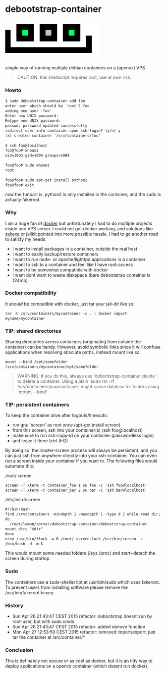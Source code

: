 debootstrap-container
=====================

<img src=".res/logo.png"/>

simple way of running multiple debian containers on a (openvz) VPS 

> CAUTION: this shellscript requires root, use at own risk.

### Howto

    $ sudo debootstrap-container add foo
    enter user which should be 'root'? foo 
    adding new user 'foo'
    Enter new UNIX password: 
    Retype new UNIX password: 
    passwd: password updated successfully 
    redirect user into container upon ssh-login? (y/n) y
    [x] created container '/srv/containers/foo'

    $ ssh foo@localhost
    foo@foo# whoami
    uid=1003 gid=1004 groups=1004

    foo@foo# sudo whoami
    root

    foo@foo# sudo apt-get install python2
    foo@foo# exit

now the funpart is: python2 is only installed in the container, and the sudo is 
actually fakeroot.

### Why

I am a huge fan of [docker](http://docker.io) but unfortunately I had to do multiple projects inside one VPS server.
I could not get docker working, and solutions like [sekexe](https://github.com/jpetazzo/sekexe) or jailkit pointed into more possible hassle.
I had to go another road to satisfy my needs:

* I want to install packages in a container, *outside* the real host
* I want to easily backup/restore containers
* I want to run node- or apache/lighttpd applications in a container
* I want to ssh to a container and feel like I have root-access
* I want to be somewhat compatible with docker
* I want dont want to waste diskspace (bare debootstrap container is 124mb)

### Docker compatibility

It *should* be compatible with docker, just tar your jail-dir like so:

    tar -C /srv/containers/mycontainer -c . | docker import myname/mycontainer

### TIP: shared directories

Sharing directories across containers (originating from outside the container) can be handy.
However, avoid symbolic links since it will confuse applications when resolving absolute paths, instead mount like so:

    mount --bind /opt/somefolder /srv/containers/mycontainer/opt/somefolder

> WARNING: if you do this, always use 'debootstrap-container delete <yourcontainer>' to delete a container.
Using a plain 'sudo rm -rf /srv/containers/yourcontainer' might cause dataloss for folders using 'mount --bind'

### TIP: persistent containers

To keep the container alive after logouts/timeouts:

* run gnu 'screen' as root *once* (apt-get install screen)
* from this screen, ssh into your container(s) (ssh foo@localhost)
* make sure to run ssh-copy-id on your container (passwordless login)
* and leave it there (ctrl A-D)

By doing so, the master-screen process will always be persistent, and you can just ssh from anywhere directly into your ssh-container. You can even run a screen inside your container if you want to.
The following files would automate this:

/root/.screen 

    screen -T xterm -t container_foo 1 su foo -c 'ssh foo@localhost'
    screen -T xterm -t container_bar 2 su bar -c 'ssh bar@localhost'

/etc/init.d/screen 

    #!/bin/bash
    find /srv/containers -mindepth 1 -maxdepth 1 -type d | while read dir; do       
      /root/lemon/server/debootstrap-container/debootstrap-container mount_dirs "$dir"
    done
    echo /usr/bin/flock -w 0 /root/.screen.lock /usr/bin/screen -s /bin/bash -d -m &

This would mount some needed folders (/sys /proc) and start+detach the screen during startup.

### Sudo 

The containers use a sudo-shellscript at /usr/bin/sudo which uses fakeroot.
To prevent users from installing software please remove the /usr/bin/fakeroot binary.

### History

* Sun Apr 26 21:43:47 CEST 2015 refactor: debootstrap doesnt run by root-user, but with sudo cmds
* Sun Apr 26 21:43:47 CEST 2015 refactor: added remove function 
* Mon Apr 27 12:53:50 CEST 2015 refactor: removed import/export: just tar the container at /src/container/*

### Conclusion

This is definately not secure or as cool as docker, but it is an tidy way to deploy
applications on a openvz container (which doesnt run docker).
